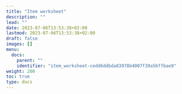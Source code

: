 ```yaml
---
title: "Item worksheet"
description: ""
lead: ""
date: 2023-07-06T13:53:38+02:00
lastmod: 2023-07-06T13:53:38+02:00
draft: false
images: []
menu:
  docs:
    parent: ""
    identifier: "item_worksheet-cedd6ddbda83978b4007f39a56ffbae9"
weight: 200
toc: true
type: docs
---
```

